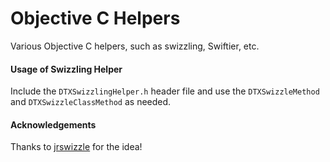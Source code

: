 # Objective C Helpers

Various Objective C helpers, such as swizzling, Swiftier, etc.

#### Usage of Swizzling Helper

Include the `DTXSwizzlingHelper.h` header file and use the `DTXSwizzleMethod` and `DTXSwizzleClassMethod` as needed.

#### Acknowledgements

Thanks to [jrswizzle](https://github.com/rentzsch/jrswizzle) for the idea!

